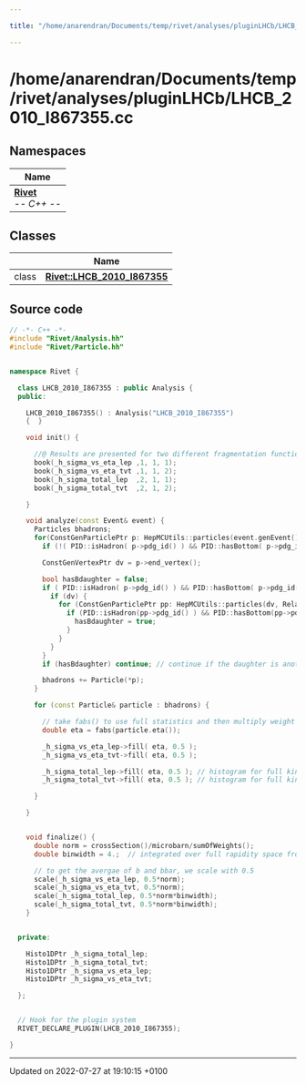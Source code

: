 ```yaml
---

title: "/home/anarendran/Documents/temp/rivet/analyses/pluginLHCb/LHCB_2010_I867355.cc"

---
```


# /home/anarendran/Documents/temp/rivet/analyses/pluginLHCb/LHCB_2010_I867355.cc



## Namespaces

| Name           |
| -------------- |
| **[Rivet](http://example.org/namespaces/namespacerivet/)** <br>-*- C++ -*-  |

## Classes

|                | Name           |
| -------------- | -------------- |
| class | **[Rivet::LHCB_2010_I867355](http://example.org/classes/classrivet_1_1lhcb__2010__i867355/)**  |




## Source code

```cpp
// -*- C++ -*-
#include "Rivet/Analysis.hh"
#include "Rivet/Particle.hh"


namespace Rivet {

  class LHCB_2010_I867355 : public Analysis {
  public:

    LHCB_2010_I867355() : Analysis("LHCB_2010_I867355")
    {  }

    void init() {

      //@ Results are presented for two different fragmentation functions, LEP and Tevatron. Therefore, we have two sets of histograms.
      book(_h_sigma_vs_eta_lep ,1, 1, 1);
      book(_h_sigma_vs_eta_tvt ,1, 1, 2);
      book(_h_sigma_total_lep  ,2, 1, 1);
      book(_h_sigma_total_tvt  ,2, 1, 2);

    }

    void analyze(const Event& event) {
      Particles bhadrons;
      for(ConstGenParticlePtr p: HepMCUtils::particles(event.genEvent())) {
        if (!( PID::isHadron( p->pdg_id() ) && PID::hasBottom( p->pdg_id() )) ) continue;

        ConstGenVertexPtr dv = p->end_vertex();

        bool hasBdaughter = false;
        if ( PID::isHadron( p->pdg_id() ) && PID::hasBottom( p->pdg_id() )) { // selecting b-hadrons
          if (dv) {
            for (ConstGenParticlePtr pp: HepMCUtils::particles(dv, Relatives::CHILDREN)){
              if (PID::isHadron(pp->pdg_id() ) && PID::hasBottom(pp->pdg_id() )) {
                hasBdaughter = true;
              }
            }
          }
        }
        if (hasBdaughter) continue; // continue if the daughter is another b-hadron

        bhadrons += Particle(*p);
      }

      for (const Particle& particle : bhadrons) {

        // take fabs() to use full statistics and then multiply weight by 0.5 because LHCb is single-sided
        double eta = fabs(particle.eta());

        _h_sigma_vs_eta_lep->fill( eta, 0.5 );
        _h_sigma_vs_eta_tvt->fill( eta, 0.5 );

        _h_sigma_total_lep->fill( eta, 0.5 ); // histogram for full kinematic range
        _h_sigma_total_tvt->fill( eta, 0.5 ); // histogram for full kinematic range

      }

    }


    void finalize() {
      double norm = crossSection()/microbarn/sumOfWeights();
      double binwidth = 4.;  // integrated over full rapidity space from 2 to 6.

      // to get the avergae of b and bbar, we scale with 0.5
      scale(_h_sigma_vs_eta_lep, 0.5*norm);
      scale(_h_sigma_vs_eta_tvt, 0.5*norm);
      scale(_h_sigma_total_lep, 0.5*norm*binwidth);
      scale(_h_sigma_total_tvt, 0.5*norm*binwidth);
    }


  private:

    Histo1DPtr _h_sigma_total_lep;
    Histo1DPtr _h_sigma_total_tvt;
    Histo1DPtr _h_sigma_vs_eta_lep;
    Histo1DPtr _h_sigma_vs_eta_tvt;

  };


  // Hook for the plugin system
  RIVET_DECLARE_PLUGIN(LHCB_2010_I867355);

}
```


-------------------------------

Updated on 2022-07-27 at 19:10:15 +0100
